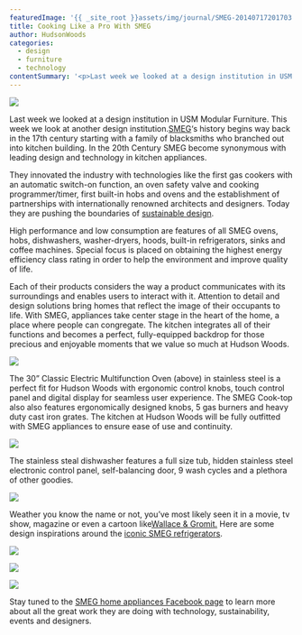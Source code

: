 ```yaml
---
featuredImage: '{{ _site_root }}assets/img/journal/SMEG-20140717201703.jpg'
title: Cooking Like a Pro With SMEG
author: HudsonWoods
categories:
  - design
  - furniture
  - technology
contentSummary: '<p>Last week we looked at a design institution in USM Modular Furniture. This week we look at another design institution. SMEG‘s history begins way back in the 17th century starting with a family of blacksmiths who branched out into kitchen building.</p>'
---
```

<p><img src="/assets/img/journal/SMEG.jpg"></p><p>Last week we looked at a design institution in USM Modular Furniture. This week we look at another design institution.<a href="http://www.smegusa.com/">SMEG</a>‘s history begins way back in the 17th century starting with a family of blacksmiths who branched out into kitchen building. In the 20th Century SMEG become synonymous with leading design and technology in kitchen appliances.</p><p>They innovated the industry with technologies like the first gas cookers with an automatic switch-on function, an oven safety valve and cooking programmer/timer, first built-in hobs and ovens and the establishment of partnerships with internationally renowned architects and designers. Today they are pushing the boundaries of <a href="http://www.smegusa.com/company/green-policies/">sustainable design</a>.</p><p>High performance and low consumption are features of all SMEG ovens, hobs, dishwashers, washer-dryers, hoods, built-in refrigerators, sinks and coffee machines. Special focus is placed on obtaining the highest energy efficiency class rating in order to help the environment and improve quality of life.</p><p>Each of their products considers the way a product communicates with its surroundings and enables users to interact with it. Attention to detail and design solutions bring homes that reflect the image of their occupants to life. With SMEG, appliances take center stage in the heart of the home, a place where people can congregate. The kitchen integrates all of their functions and becomes a perfect, fully-equipped backdrop for those precious and enjoyable moments that we value so much at Hudson Woods.</p><p><img src="/assets/img/journal/download.jpeg"></p><p>The 30” Classic Electric Multifunction Oven (above) in stainless steel is a perfect fit for Hudson Woods with ergonomic control knobs, touch control panel and digital display for seamless user experience. The SMEG Cook-top also also features ergonomically designed knobs, 5 gas burners and heavy duty cast iron grates. The kitchen at Hudson Woods will be fully outfitted with SMEG appliances to ensure ease of use and continuity.</p><p><img src="/assets/img/journal/download (1).jpeg"></p><p>The stainless steal dishwasher features a full size tub, hidden stainless steel electronic control panel, self-balancing door, 9 wash cycles and a plethora of other goodies.</p><p><img src="/assets/img/journal/download (2).jpeg"></p><p>Weather you know the name or not, you’ve most likely seen it in a movie, tv show, magazine or even a cartoon like<a href="http://www.smeg50style.com/oc/smegazine/wallace-smug-with-smeg-fridge/">Wallace & Gromit.</a> Here are some design inspirations around the <a href="http://www.smeg50style.com/">iconic SMEG refrigerators</a>.</p><p><img src="/assets/img/journal/Screen-Shot-2014-04-24-at-5.06.29-PM.png"></p><p><img src="/assets/img/journal/tumblr_n335ibR66D1r3ql82o1_500.jpg"></p><p><img src="/assets/img/journal/Screen-Shot-2014-04-24-at-5.05.56-PM.png"></p><p>Stay tuned to the <a href="https://www.facebook.com/SmegNZ?fref=ts">SMEG home appliances Facebook page</a> to learn more about all the great work they are doing with technology, sustainability, events and designers.</p>